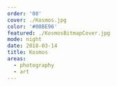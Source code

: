 ```yaml
---
order: '08'
cover: ./Kosmos.jpg
color: '#00BE96'
featured: ./KosmosBitmapCover.jpg
mode: night
date: 2018-03-14
title: Kosmos
areas:
  - photography
  - art
---
```

